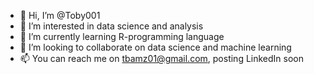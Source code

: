 - 👋 Hi, I’m @Toby001
- 👀 I’m interested in data science and analysis
- 🌱 I’m currently learning R-programming language
- 💞️ I’m looking to collaborate on data science and machine learning
- 📫 You can reach me on tbamz01@gmail.com, posting LinkedIn soon

<!---
Toby001/Toby001 is a ✨ special ✨ repository because its `README.md` (this file) appears on your GitHub profile.
You can click the Preview link to take a look at your changes.
--->
